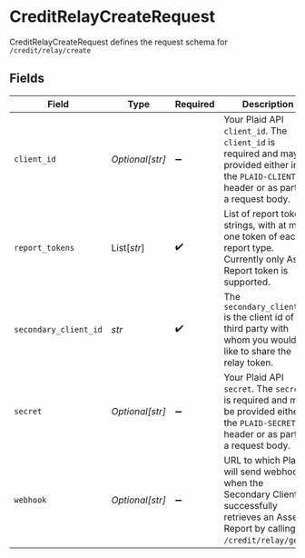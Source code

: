 # CreditRelayCreateRequest

CreditRelayCreateRequest defines the request schema for `/credit/relay/create`


## Fields

| Field                                                                                                                                            | Type                                                                                                                                             | Required                                                                                                                                         | Description                                                                                                                                      |
| ------------------------------------------------------------------------------------------------------------------------------------------------ | ------------------------------------------------------------------------------------------------------------------------------------------------ | ------------------------------------------------------------------------------------------------------------------------------------------------ | ------------------------------------------------------------------------------------------------------------------------------------------------ |
| `client_id`                                                                                                                                      | *Optional[str]*                                                                                                                                  | :heavy_minus_sign:                                                                                                                               | Your Plaid API `client_id`. The `client_id` is required and may be provided either in the `PLAID-CLIENT-ID` header or as part of a request body. |
| `report_tokens`                                                                                                                                  | List[*str*]                                                                                                                                      | :heavy_check_mark:                                                                                                                               | List of report token strings, with at most one token of each report type. Currently only Asset Report token is supported.                        |
| `secondary_client_id`                                                                                                                            | *str*                                                                                                                                            | :heavy_check_mark:                                                                                                                               | The `secondary_client_id` is the client id of the third party with whom you would like to share the relay token.                                 |
| `secret`                                                                                                                                         | *Optional[str]*                                                                                                                                  | :heavy_minus_sign:                                                                                                                               | Your Plaid API `secret`. The `secret` is required and may be provided either in the `PLAID-SECRET` header or as part of a request body.          |
| `webhook`                                                                                                                                        | *Optional[str]*                                                                                                                                  | :heavy_minus_sign:                                                                                                                               | URL to which Plaid will send webhooks when the Secondary Client successfully retrieves an Asset Report by calling `/credit/relay/get`.           |